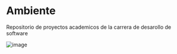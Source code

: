 # Ambiente
Repositorio de proyectos academicos de la carrera de desarollo de software

![image](https://github.com/kevexs/Ambiente/assets/84583104/ebff091e-2922-434a-991a-5acd4f35886c)
